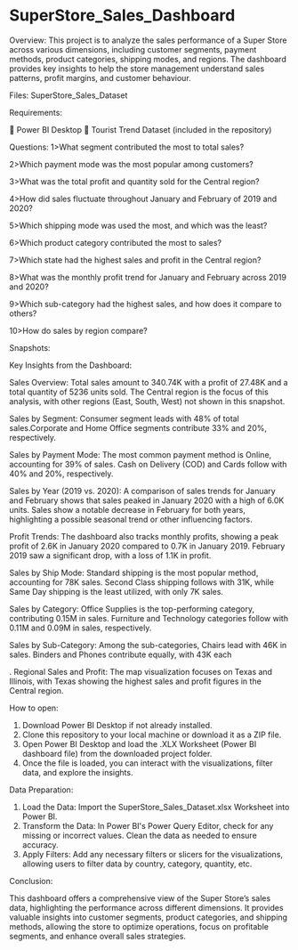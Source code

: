 # SuperStore_Sales_Dashboard
Overview:
This project is to analyze the sales performance of a Super Store across various dimensions, including customer segments, payment methods, product categories, shipping modes, and regions. The dashboard provides key insights to help the store management understand sales patterns, profit margins, and customer behaviour.








Files:
SuperStore_Sales_Dataset






Requirements:

	Power BI Desktop
	Tourist Trend Dataset (included in the repository)



Questions:
1>What segment contributed the most to total sales?

2>Which payment mode was the most popular among customers?

3>What was the total profit and quantity sold for the Central region?

4>How did sales fluctuate throughout January and February of 2019 and 2020?

5>Which shipping mode was used the most, and which was the least?

6>Which product category contributed the most to sales?

7>Which state had the highest sales and profit in the Central region?

8>What was the monthly profit trend for January and February across 2019 and 2020?

9>Which sub-category had the highest sales, and how does it compare to others?

10>How do sales by region compare?











Snapshots:

 









Key Insights from the Dashboard:

Sales Overview:
Total sales amount to 340.74K with a profit of 27.48K and a total quantity of 5236 units sold.
The Central region is the focus of this analysis, with other regions (East, South, West) not shown in this snapshot.



Sales by Segment:
Consumer segment leads with 48% of total sales.Corporate and Home Office segments contribute 33% and 20%, respectively.

Sales by Payment Mode:
The most common payment method is Online, accounting for 39% of sales.
Cash on Delivery (COD) and Cards follow with 40% and 20%, respectively.


Sales by Year (2019 vs. 2020):
A comparison of sales trends for January and February shows that sales peaked in January 2020 with a high of 6.0K units.
Sales show a notable decrease in February for both years, highlighting a possible seasonal trend or other influencing factors.

Profit Trends:
The dashboard also tracks monthly profits, showing a peak profit of 2.6K in January 2020 compared to 0.7K in January 2019.
February 2019 saw a significant drop, with a loss of 1.1K in profit.

Sales by Ship Mode:
Standard shipping is the most popular method, accounting for 78K sales.
Second Class shipping follows with 31K, while Same Day shipping is the least utilized, with only 7K sales.

Sales by Category:
Office Supplies is the top-performing category, contributing 0.15M in sales.
Furniture and Technology categories follow with 0.11M and 0.09M in sales, respectively.


Sales by Sub-Category:
Among the sub-categories, Chairs lead with 46K in sales.
Binders and Phones contribute equally, with 43K each

.
Regional Sales and Profit:
The map visualization focuses on Texas and Illinois, with Texas showing the highest sales and profit figures in the Central region.






How to open:

1.	Download Power BI Desktop if not already installed.
2.	Clone this repository to your local machine or download it as a ZIP file.
3.	Open Power BI Desktop and load the .XLX Worksheet (Power BI dashboard file) from the downloaded project folder.
4.	Once the file is loaded, you can interact with the visualizations, filter data, and explore the insights.






Data Preparation:

1.	Load the Data:
                 Import the SuperStore_Sales_Dataset.xlsx Worksheet into Power BI.
2.	Transform the Data:
                  In Power BI's Power Query Editor, check for any missing or incorrect values. Clean the data as needed to ensure accuracy.
3.	Apply Filters:
                  Add any necessary filters or slicers for the visualizations, allowing users to filter data by country, category, quantity, etc.


Conclusion:

This dashboard offers a comprehensive view of the Super Store’s sales data, highlighting the performance across different dimensions. It provides valuable insights into customer segments, product categories, and shipping methods, allowing the store to optimize operations, focus on profitable segments, and enhance overall sales strategies.

